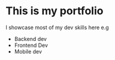 # This is my portfolio
I showcase most of my dev skills here e.g
- Backend dev
- Frontend Dev
- Mobile dev
